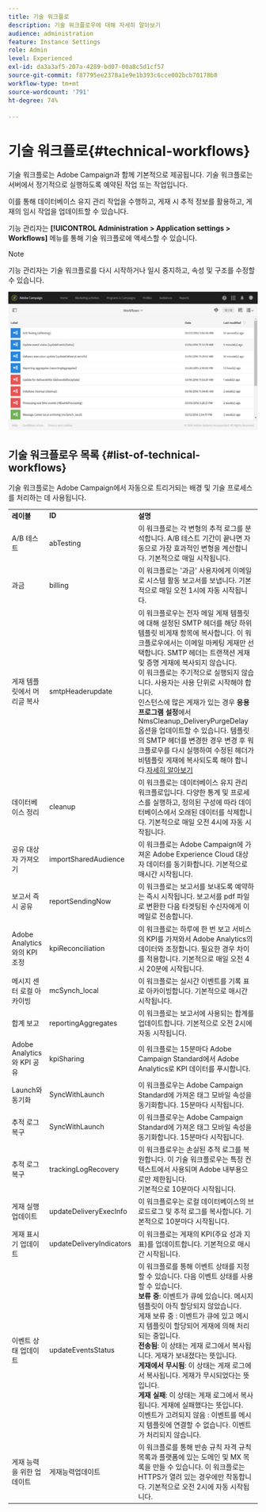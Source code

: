 ```yaml
---
title: 기술 워크플로
description: 기술 워크플로우에 대해 자세히 알아보기
audience: administration
feature: Instance Settings
role: Admin
level: Experienced
exl-id: da3a3af5-207a-4289-bd07-00a8c5d1cf57
source-git-commit: f87795ee2378a1e9e1b393c6cce002bcb70178b8
workflow-type: tm+mt
source-wordcount: '791'
ht-degree: 74%

---
```


# 기술 워크플로{#technical-workflows}

기술 워크플로는 Adobe Campaign과 함께 기본적으로 제공됩니다. 기술 워크플로는 서버에서 정기적으로 실행하도록 예약된 작업 또는 작업입니다.

이를 통해 데이터베이스 유지 관리 작업을 수행하고, 게재 시 추적 정보를 활용하고, 게재의 임시 작업을 업데이트할 수 있습니다.

기능 관리자는 **[!UICONTROL Administration > Application settings > Workflows]** 메뉴를 통해 기술 워크플로에 액세스할 수 있습니다.

>[!NOTE]
>
>기능 관리자는 기술 워크플로를 다시 시작하거나 일시 중지하고, 속성 및 구조를 수정할 수 있습니다.

![](assets/technical_workflows.png)

## 기술 워크플로우 목록 {#list-of-technical-workflows}

기술 워크플로는 Adobe Campaign에서 자동으로 트리거되는 배경 및 기술 프로세스를 처리하는 데 사용됩니다.

<table> 
 <tbody> 
  <tr> 
   <td> <strong>레이블</strong><br /> </td> 
   <td> <strong>ID</strong><br /> </td> 
   <td> <strong>설명</strong><br /> </td> 
  </tr> 
  <tr> 
   <td> <span class="uicontrol">A/B 테스트</span> <br /> </td> 
   <td> <span class="uicontrol">abTesting</span> <br /> </td> 
   <td> 이 워크플로는 각 변형의 추적 로그를 분석합니다. A/B 테스트 기간이 끝나면 자동으로 가장 효과적인 변형을 계산합니다. 기본적으로 매일 시작됩니다.<br /> </td> 
  </tr> 
  <tr> 
   <td> <span class="uicontrol">과금</span> <br /> </td> 
   <td> <span class="uicontrol">billing</span> <br /> </td> 
   <td> 이 워크플로는 '과금' 사용자에게 이메일로 시스템 활동 보고서를 보냅니다. 기본적으로 매일 오전 1시에 자동 시작됩니다.<br /> </td> 
  </tr> 
  <tr> 
   <td> <span class="uicontrol">게재 템플릿에서 머리글 복사</span> <br /> </td> 
   <td> <span class="uicontrol">smtpHeaderupdate</span> <br /> </td> 
   <td> 이 워크플로우는 전자 메일 게재 템플릿에 대해 설정된 SMTP 헤더를 해당 하위 템플릿 비게재 항목에 복사합니다. 이 워크플로우에서는 이메일 마케팅 게재만 선택합니다. SMTP 헤더는 트랜잭션 게재 및 증명 게재에 복사되지 않습니다. <br> 이 워크플로는 주기적으로 실행되지 않습니다. 사용자는 사용 단위로 시작해야 합니다. <!--So it'not really a technical workflow like all workflows on this page, because it's not run automatically - TBC--> <br> 인스턴스에 많은 게재가 있는 경우 <strong>응용 프로그램 설정</strong>에서 NmsCleanup_DeliveryPurgeDelay 옵션을 업데이트할 수 있습니다. 템플릿의 SMTP 헤더를 변경한 경우 변경 후 워크플로우를 다시 실행하여 수정된 헤더가 비템플릿 게재에 복사되도록 해야 합니다.<a href="data-retention.md#deliveries">자세히 알아보기</a>
   <br /> </td> 
  </tr> 
  <tr> 
   <td> <span class="uicontrol">데이터베이스 정리</span> <br /> </td> 
   <td> <span class="uicontrol">cleanup</span> <br /> </td> 
   <td> 이 워크플로는 데이터베이스 유지 관리 워크플로입니다. 다양한 통계 및 프로세스를 실행하고, 정의된 구성에 따라 데이터베이스에서 오래된 데이터를 삭제합니다. 기본적으로 매일 오전 4시에 자동 시작됩니다.<br /> </td> 
  </tr>
  <tr> 
   <td> <span class="uicontrol">공유 대상자 가져오기</span> <br /> </td> 
   <td> <span class="uicontrol">importSharedAudience</span> <br /> </td> 
   <td> 이 워크플로는 Adobe Campaign에 가져온 Adobe Experience Cloud 대상자 데이터를 동기화합니다. 기본적으로 매시간 시작됩니다.<br /> </td> 
  </tr> 
  <tr> 
   <td> <span class="uicontrol">보고서 즉시 공유</span> <br /> </td> 
   <td> <span class="uicontrol">reportSendingNow</span> <br /> </td> 
   <td> 이 워크플로는 보고서를 보내도록 예약하는 즉시 시작됩니다. 보고서를 pdf 파일로 변환한 다음 타겟팅된 수신자에게 이메일로 전송합니다.<br /> </td> 
  </tr> 
  <tr> 
   <td> <span class="uicontrol">Adobe Analytics와의 KPI 조정</span> <br /> </td> 
   <td> <span class="uicontrol">kpiReconciliation</span> <br /> </td> 
   <td> 이 워크플로는 하루에 한 번 보고 서비스의 KPI를 가져와서 Adobe Analytics의 데이터와 조정합니다. 필요한 경우 차이를 적용합니다. 기본적으로 매일 오전 4시 20분에 시작됩니다.<br /> </td> 
  </tr> 
  <tr> 
   <td> <span class="uicontrol">메시지 센터 로컬 아카이빙</span> <br /> </td> 
   <td> <span class="uicontrol">mcSynch_local</span> <br /> </td> 
   <td> 이 워크플로는 실시간 이벤트를 기록 표로 아카이빙합니다. 기본적으로 매시간 시작됩니다.<br /> </td> 
  </tr> 
  <tr> 
   <td> <span class="uicontrol">합계 보고</span> <br /> </td> 
   <td> <span class="uicontrol">reportingAggregates</span> <br /> </td> 
   <td> 이 워크플로는 보고서에 사용되는 합계를 업데이트합니다. 기본적으로 오전 2시에 자동 시작됩니다.<br /> </td> 
  </tr> 
  <tr> 
   <td> <span class="uicontrol">Adobe Analytics와 KPI 공유</span> <br /> </td> 
   <td> <span class="uicontrol">kpiSharing</span> <br /> </td> 
   <td> 이 워크플로는 15분마다 Adobe Campaign Standard에서 Adobe Analytics로 KPI 데이터를 푸시합니다.<br /> </td> 
  </tr> 
    </tr> 
   <tr> 
   <td> <span class="uicontrol">Launch와 동기화</span> <br /> </td> 
   <td> <span class="uicontrol">SyncWithLaunch</span> <br /> </td> 
   <td> 이 워크플로우는 Adobe Campaign Standard에 가져온 태그 모바일 속성을 동기화합니다. 15분마다 시작됩니다.<br /> </td> 
  </tr>
  <tr> 
   <td> <span class="uicontrol">추적 로그 복구</span> <br /> </td> 
   <td> <span class="uicontrol">SyncWithLaunch</span> <br /> </td> 
   <td> 이 워크플로우는 Adobe Campaign Standard에 가져온 태그 모바일 속성을 동기화합니다. 15분마다 시작됩니다.<br /> </td> 
  </tr>
  <tr> 
   <td> <span class="uicontrol">추적 로그 복구</span> <br /> </td> 
   <td> <span class="uicontrol">trackingLogRecovery</span> <br /> </td> 
   <td> 이 워크플로우는 손실된 추적 로그를 복원합니다. 이 기술 워크플로우는 특정 컨텍스트에서 사용되며 Adobe 내부용으로만 제한됩니다. <br> 기본적으로 10분마다 시작됩니다.<br /> </td> 
  </tr>
  <tr> 
   <td> <span class="uicontrol">게재 실행 업데이트</span> <br/> </td> 
   <td> <span class="uicontrol">updateDeliveryExecInfo</span> <br/> </td> 
   <td> 이 워크플로우는 로컬 데이터베이스의 브로드로그 및 추적 로그를 복사합니다. 기본적으로 10분마다 시작됩니다.<br/> </td> 
  </tr>
  <tr> 
   <td> <span class="uicontrol">게재 표시기 업데이트</span> <br /> </td> 
   <td> <span class="uicontrol">updateDeliveryIndicators</span> <br /> </td> 
   <td> 이 워크플로는 게재의 KPI(주요 성과 지표)를 업데이트합니다. 기본적으로 매시간 시작됩니다.<br /> </td> 
  </tr> 
  <tr> 
   <td> <span class="uicontrol">이벤트 상태 업데이트</span> <br /> </td> 
   <td> <span class="uicontrol">updateEventsStatus</span> <br /> </td> 
   <td> 이 워크플로를 통해 이벤트 상태를 지정할 수 있습니다. 다음 이벤트 상태를 사용할 수 있습니다.<br /> <strong>보류 중</strong>: 이벤트가 큐에 있습니다. 메시지 템플릿이 아직 할당되지 않았습니다.<br /> <span class="uicontrol">게재 보류 중</span> : 이벤트가 큐에 있고 메시지 템플릿이 할당되어 게재에 의해 처리되는 중입니다.<br /> <strong>전송됨</strong>: 이 상태는 게재 로그에서 복사됩니다. 게재가 보내졌다는 뜻입니다.<br /> <strong>게재에서 무시됨</strong>: 이 상태는 게재 로그에서 복사됩니다. 게재가 무시되었다는 뜻입니다.<br /> <strong>게재 실패</strong>: 이 상태는 게재 로그에서 복사됩니다. 게재에 실패했다는 뜻입니다.<br /> <span class="uicontrol">이벤트가 고려되지 않음</span> : 이벤트를 메시지 템플릿에 연결할 수 없습니다. 이벤트가 처리되지 않습니다.<br /> </td> 
  </tr> 
  <tr> 
   <td> <span class="uicontrol">게재 능력을 위한 업데이트</span> <br /> </td> 
   <td> <span class="uicontrol">게재능력업데이트</span> <br /> </td> 
   <td> 이 워크플로를 통해 반송 규칙 자격 규칙 목록과 플랫폼에 있는 도메인 및 MX 목록을 만들 수 있습니다. 이 워크플로는 HTTPS가 열려 있는 경우에만 작동합니다. 기본적으로 오전 2시에 자동 시작됩니다.<br /> </td> 
  </tr> 
 </tbody> 
</table>
